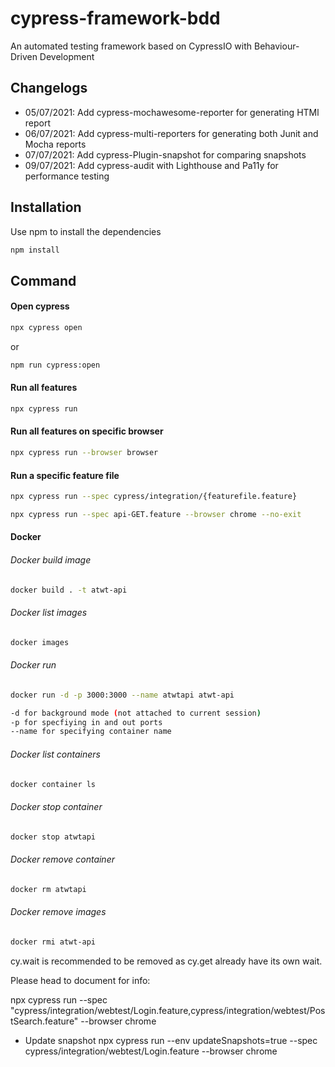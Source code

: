 # cypress-framework-bdd
An automated testing framework based on CypressIO with Behaviour-Driven Development

## Changelogs
- 05/07/2021: Add cypress-mochawesome-reporter for generating HTMl report
- 06/07/2021: Add cypress-multi-reporters for generating both Junit and Mocha reports
- 07/07/2021: Add cypress-Plugin-snapshot for comparing snapshots
- 09/07/2021: Add cypress-audit with Lighthouse and Pa11y for performance testing

## Installation

Use npm to install the dependencies

```bash
npm install
```

## Command

#### Open cypress
```bash
npx cypress open
```
or

```bash
npm run cypress:open
```

#### Run all features
```bash
npx cypress run 
```

#### Run all features on specific browser
```bash
npx cypress run --browser browser
```

#### Run a specific feature file
```bash
npx cypress run --spec cypress/integration/{featurefile.feature}
```

```bash
npx cypress run --spec api-GET.feature --browser chrome --no-exit
```
#### Docker
###### Docker build image
```bash
docker build . -t atwt-api
```
###### Docker list images
```bash
docker images
```
###### Docker run
```bash
docker run -d -p 3000:3000 --name atwtapi atwt-api

-d for background mode (not attached to current session)
-p for specfiying in and out ports
--name for specifying container name
```

###### Docker list containers
```bash
docker container ls
```
###### Docker stop container
```bash
docker stop atwtapi
```
###### Docker remove container
```bash
docker rm atwtapi
```
###### Docker remove images
```bash
docker rmi atwt-api
```

cy.wait is recommended to be removed as cy.get already have its own wait.

Please head to document for info:

npx cypress run --spec "cypress/integration/webtest/Login.feature,cypress/integration/webtest/PostSearch.feature"  --browser chrome

- Update snapshot
npx cypress run --env updateSnapshots=true --spec cypress/integration/webtest/Login.feature --browser chrome

